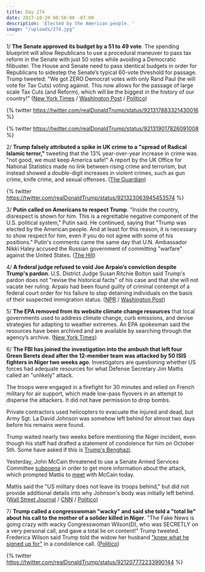```yaml
---
title: Day 274
date: 2017-10-20 08:56:00 -07:00
description: 'Elected by the American people. '
image: "/uploads/274.jpg"
---
```


1/ **The Senate approved its budget by a 51 to 49 vote**. The spending blueprint will allow Republicans to use a procedural maneuver to pass tax reform in the Senate with just 50 votes while avoiding a Democratic filibuster. The House and Senate need to pass identical budgets in order for Republicans to sidestep the Senate’s typical 60-vote threshold for passage. Trump tweeted: "We got ZERO Democrat votes with only Rand Paul (he will vote for Tax Cuts) voting against. This now allows for the passage of large scale Tax Cuts (and Reform), which will be the biggest in the history of our country!" ([New York Times](https://www.nytimes.com/2017/10/19/us/politics/budget-vote-senate.html) / [Washington Post](https://www.washingtonpost.com/news/powerpost/wp/2017/10/19/republicans-have-the-budget-votes-they-need-but-democrats-prepare-to-make-it-painful/) / [Politico](http://www.politico.com/story/2017/10/19/house-senate-leaders-budget-deal-243971))

{% twitter https://twitter.com/realDonaldTrump/status/921317883321430016 %}

{% twitter https://twitter.com/realDonaldTrump/status/921319017826091008 %}

2/ **Trump falsely attributed a spike in UK crime to a "spread of Radical Islamic terror,"** tweeting that the 13% year-over-year increase in crime was "not good, we must keep America safe!" A report by the UK Office for National Statistics made no link between rising crime and terrorism, but instead showed a double-digit increases in violent crimes, such as gun crime, knife crime, and sexual offenses. ([The Guardian](https://www.theguardian.com/us-news/2017/oct/20/trump-mistakenly-links-uk-rise-with-spread-of-islamic-terror))

{% twitter https://twitter.com/realDonaldTrump/status/921323063945453574 %}

3/ **Putin called on Americans to respect Trump**. "Inside the country, disrespect is shown for him. This is a regrettable negative component of the U.S. political system," Putin said. He continued, saying that "Trump was elected by the American people. And at least for this reason, it is necessary to show respect for him, even if you do not agree with some of his positions." Putin's comments came the same day that U.N. Ambassador Nikki Haley accused the Russian government of committing "warfare" against the United States. ([The Hill](http://thehill.com/homenews/administration/356351-putin-calls-on-americans-to-respect-trump))

4/ **A federal judge refused to void Joe Arpaio’s conviction despite Trump's pardon**. U.S. District Judge Susan Ritchie Bolton said Trump's pardon does not "revise the historical facts" of his case and that she will not vacate her ruling. Arpaio had been found guilty of criminal contempt of a federal court order for his failure to stop detaining individuals on the basis of their suspected immigration status. ([NPR](http://www.npr.org/sections/thetwo-way/2017/10/20/558978896/federal-judge-will-not-void-guilty-ruling-on-arpaio-despite-trumps-pardon) / [Washington Post](https://www.washingtonpost.com/news/morning-mix/wp/2017/10/20/federal-judge-refuses-to-erase-joe-arpaios-conviction-despite-trump-pardon/))

5/ **The EPA removed from its website climate change resources** that local governments used to address climate change, curb emissions, and devise strategies for adapting to weather extremes. An EPA spokesman said the resources have been archived and are available by searching through the agency’s archive. ([New York Times](https://www.nytimes.com/2017/10/20/climate/epa-climate-change.html))

6/ **The FBI has joined the investigation into the ambush that left four Green Berets dead after the 12-member team was attacked by 50 ISIS fighters in Niger two weeks ago**. Investigators are questioning whether US forces had adequate resources for what Defense Secretary Jim Mattis called an "unlikely" attack. 

The troops were engaged in a firefight for 30 minutes and relied on French military for air support, which made low-pass flyovers in an attempt to disperse the attackers. It did not have permission to drop bombs.

Private contractors used helicopters to evacuate the injured and dead, but Army Sgt. La David Johnson was somehow left behind for almost two days before his remains were found.

Trump waited nearly two weeks before mentioning the Niger incident, even though his staff had drafted a statement of condolence for him on October 5th. Some have asked if this is [Trump's Benghazi](http://www.newsweek.com/niger-trumps-benghazi-four-us-soldiers-died-and-it-took-him-12-days-respond-688082). 

Yesterday, John McCain threatened to use a Senate Armed Services Committee [subpoena](http://www.politico.com/story/2017/10/19/niger-ambush-john-mccain-subpoenas-243951) in order to get more information about the attack, which prompted Mattis to [meet](https://www.washingtonpost.com/powerpost/defense-secretary-mattis-to-meet-with-sen-mccain-after-subpoena-threat-over-niger-attack/2017/10/20/7a4a12de-b5bf-11e7-9e58-e6288544af98_story.html) with McCain today. 

Mattis said the "US military does not leave its troops behind," but did not provide additional details into why Johnson's body was initially left behind. ([Wall Street Journal](https://www.wsj.com/articles/death-of-u-s-soldiers-in-niger-sparks-fbi-probe-criticism-1508457444) / [CNN](http://www.cnn.com/2017/10/18/politics/us-niger-investigation-what-we-know/index.html) / [Politico](http://www.politico.com/story/2017/10/19/niger-ambush-jim-mattis-investigation-243960))

7/ **Trump called a congresswoman "wacky" and said she told a "total lie" about his call to the mother of a solider killed in Niger**. "The Fake News is going crazy with wacky Congresswoman Wilson(D), who was SECRETLY on a very personal call, and gave a total lie on content!" Trump tweeted. Frederica Wilson said Trump told the widow her husband ["knew what he signed up for"](https://whatthefuckjusthappenedtoday.com/2017/10/18/day-272/#1-trump-denied-telling-the-widow-of) in a condolence call. ([Politico](http://www.politico.com/story/2017/10/19/trump-frederica-wilson-gold-star-families-243977))

{% twitter https://twitter.com/realDonaldTrump/status/921207772233990144 %}
